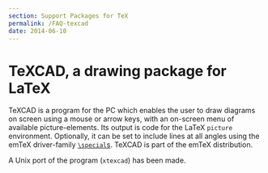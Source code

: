 ```yaml
---
section: Support Packages for TeX
permalink: /FAQ-texcad
date: 2014-06-10
---
```


# TeXCAD, a drawing package for LaTeX

TeXCAD is a program for the PC which enables the user to draw diagrams
on screen using a mouse or arrow keys, with an on-screen menu of available 
picture-elements. Its output is code for the LaTeX
`picture` environment. 
Optionally, it can be set to include lines at all angles using 
the emTeX driver-family
[`\special`s](FAQ-specials.md).
TeXCAD is part of the emTeX distribution.

A Unix port of the program (`xtexcad`) has been made.

